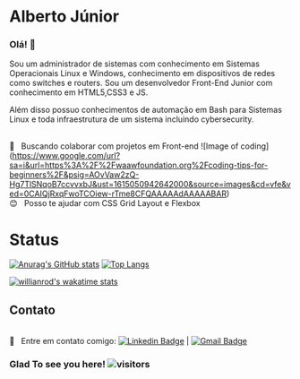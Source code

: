 # Alberto Júnior


### Olá! 👋

Sou um administrador de sistemas com conhecimento em Sistemas Operacionais Linux e Windows, conhecimento em dispositivos de redes como switches e routers. 
Sou um desenvolvedor Front-End Junior com conhecimento em HTML5,CSS3 e JS. 

Além disso possuo conhecimentos de automação em Bash para Sistemas Linux e toda infraestrutura de um sistema incluindo cybersecurity.





 
 <br/> :purple_heart: &nbsp; Buscando colaborar com projetos em Front-end ![Image of coding] (https://www.google.com/url?sa=i&url=https%3A%2F%2Fwaawfoundation.org%2Fcoding-tips-for-beginners%2F&psig=AOvVaw2zQ-Hg7TlSNqoB7ccvvxbJ&ust=1615050942642000&source=images&cd=vfe&ved=0CAIQjRxqFwoTCOiew-rTme8CFQAAAAAdAAAAABAR)
 <br/> :blush: &nbsp; Posso te ajudar com CSS Grid Layout e Flexbox
 


# Status


[![Anurag's GitHub stats](https://github-readme-stats.vercel.app/api?username=Wayfiding&theme=dark&show_icons=true)](https://github.com/Wayfiding/github-readme-stats)
[![Top Langs](https://github-readme-stats.vercel.app/api/top-langs/?username=Wayfiding&theme=dark&show_icons=true&layout=compact)](https://github.com/anuraghazra/github-readme-stats)

[![willianrod's wakatime stats](https://github-readme-stats.vercel.app/api/wakatime?username=Wayfiding&theme=dark&show_icons=true)](https://github.com/Wayfiding/github-readme-stats)


## Contato
 <br/> :email: &nbsp; Entre em contato comigo:
 [![Linkedin Badge](https://img.shields.io/badge/-AlbertoSouza-blue?style=flat-square&logo=Linkedin&logoColor=white&link=https://www.linkedin.com/in/alberto-souza/)](https://www.linkedin.com/in/alberto-souza/) 
| 
[![Gmail Badge](https://img.shields.io/badge/-albertodt11@gmail.com-c14438?style=flat-square&logo=Gmail&logoColor=white&link=mailto:albertodt11@gmail.com)](mailto:albertodt11@gmail.com)


### Glad To see you here! ![visitors](https://visitor-badge.glitch.me/badge?page_id=${your.Wayfiding}.${your.repo.id})
<!--
**Wayfiding/Wayfiding** is a ✨ _special_ ✨ repository because its `README.md` (this file) appears on your GitHub profile.

Here are some ideas to get you started:

- 🔭 I’m currently working on ...
- 🌱 I’m currently learning ...
- 👯 I’m looking to collaborate on ...
- 🤔 I’m looking for help with ...
- 💬 Ask me about ...
- 📫 How to reach me: ...
- 😄 Pronouns: ...
- ⚡ Fun fact: ...
-->
